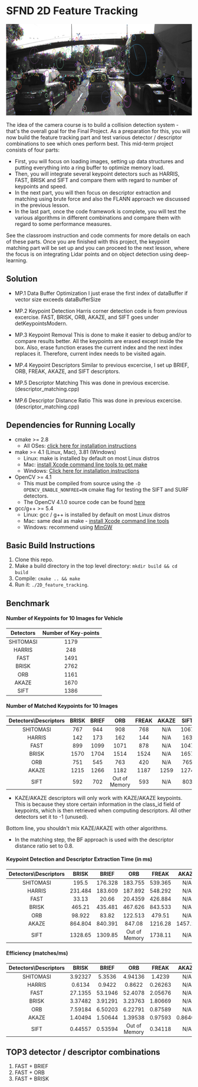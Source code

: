 # SFND 2D Feature Tracking

<img src="images/keypoints.png" width="820" height="248" />

The idea of the camera course is to build a collision detection system - that's the overall goal for the Final Project. As a preparation for this, you will now build the feature tracking part and test various detector / descriptor combinations to see which ones perform best. This mid-term project consists of four parts:

* First, you will focus on loading images, setting up data structures and putting everything into a ring buffer to optimize memory load. 
* Then, you will integrate several keypoint detectors such as HARRIS, FAST, BRISK and SIFT and compare them with regard to number of keypoints and speed. 
* In the next part, you will then focus on descriptor extraction and matching using brute force and also the FLANN approach we discussed in the previous lesson. 
* In the last part, once the code framework is complete, you will test the various algorithms in different combinations and compare them with regard to some performance measures. 

See the classroom instruction and code comments for more details on each of these parts. Once you are finished with this project, the keypoint matching part will be set up and you can proceed to the next lesson, where the focus is on integrating Lidar points and on object detection using deep-learning. 

## Solution
* MP.1 Data Buffer Optimization
	I just erase the first index of dataBuffer if vector size exceeds dataBufferSize

* MP.2 Keypoint Detection
	Harris corner detection code is from previous excercise. FAST, BRISK, ORB, AKAZE, and SIFT goes under detKeypointsModern.

* MP.3 Keypoint Removal
	This is done to make it easier to debug and/or to compare results better. All the keypoints are erased except inside the box. Also, erase function erases the current index and the next index replaces it. Therefore, current index needs to be visited again.

* MP.4 Keypoint Descriptors
	Similar to previous excercise, I set up BRIEF, ORB, FREAK, AKAZE, and SIFT descriptors.

* MP.5 Descriptor Matching
	This was done in previous excercise. (descriptor_matching.cpp)

* MP.6 Descriptor Distance Ratio
	This was done in previous excercise. (descriptor_matching.cpp)

## Dependencies for Running Locally
* cmake >= 2.8
  * All OSes: [click here for installation instructions](https://cmake.org/install/)
* make >= 4.1 (Linux, Mac), 3.81 (Windows)
  * Linux: make is installed by default on most Linux distros
  * Mac: [install Xcode command line tools to get make](https://developer.apple.com/xcode/features/)
  * Windows: [Click here for installation instructions](http://gnuwin32.sourceforge.net/packages/make.htm)
* OpenCV >= 4.1
  * This must be compiled from source using the `-D OPENCV_ENABLE_NONFREE=ON` cmake flag for testing the SIFT and SURF detectors.
  * The OpenCV 4.1.0 source code can be found [here](https://github.com/opencv/opencv/tree/4.1.0)
* gcc/g++ >= 5.4
  * Linux: gcc / g++ is installed by default on most Linux distros
  * Mac: same deal as make - [install Xcode command line tools](https://developer.apple.com/xcode/features/)
  * Windows: recommend using [MinGW](http://www.mingw.org/)

## Basic Build Instructions

1. Clone this repo.
2. Make a build directory in the top level directory: `mkdir build && cd build`
3. Compile: `cmake .. && make`
4. Run it: `./2D_feature_tracking`.

## Benchmark

#### Number of Keypoints for 10 Images for Vehicle

| Detectors | Number of Key-points |
| :-------: | :------------------: |
| SHITOMASI |         1179         |
|  HARRIS   |          248         |
|   FAST    |         1491         |
|   BRISK   |         2762         |
|    ORB    |         1161         |
|   AKAZE   |         1670         |
|   SIFT    |         1386         |



#### Number of Matched Keypoints for 10 Images

| Detectors\Descriptors | BRISK |  BRIEF  |      ORB      | FREAK | AKAZE | SIFT |
| :-------------------: | :---: | :-----: | :-----------: | :---: | :---: | :--: |
|       SHITOMASI       |  767  |   944   |      908      |  768  |  N/A  | 1067 |
|        HARRIS         |  142  |   173   |      162      |  144  |  N/A  | 163  |
|         FAST          |  899  |   1099  |      1071     |  878  |  N/A  | 1047 |
|         BRISK         |  1570 |   1704  |      1514     |  1524 |  N/A  | 1657 |
|          ORB          |  751  |   545   |      763      |  420  |  N/A  | 765  |
|         AKAZE         |  1215 |   1266  |      1182     |  1187 |  1259 | 1274 |
|         SIFT          |  592  |   702   | Out of Memory |  593  |  N/A  | 803  |

* KAZE/AKAZE descriptors will only work with KAZE/AKAZE keypoints. This is because they store certain information in the class_id field of keypoints, which is then retrieved when computing descriptors. All other detectors set it to -1 (unused).

Bottom line, you shouldn't mix KAZE/AKAZE with other algorithms.
* In the matching step, the BF approach is used with the descriptor distance ratio set to 0.8.



#### Keypoint Detection and Descriptor Extraction Time (in ms)

| Detectors\Descriptors |  BRISK  |    BRIEF    |      ORB      |  FREAK  |  AKAZE  |    SIFT    |
| :-------------------: | :-----: | :---------: | :-----------: | :-----: | :-----: | :--------: |
|       SHITOMASI       | 195.5   |   176.328   |    183.755    | 539.365 |   N/A   |  304.125   |
|        HARRIS         | 231.484 |   183.609   |    187.892    | 548.292 |   N/A   |  385.324   |
|         FAST          | 33.13   |   20.66     |    20.4359    | 426.884 |   N/A   |  266.03    |
|         BRISK         | 465.21  |   435.481   |    467.626    | 843.533 |   N/A   |  863.874   |
|          ORB          | 98.922  |   83.82     |    122.513    | 479.51  |   N/A   |  564.617   |
|         AKAZE         | 864.804 |   840.391   |    847.08     | 1216.28 | 1457.11 |  1021.24   |
|         SIFT          | 1328.65 |   1309.85   | Out of Memory | 1738.11 |   N/A   |  1936.3    |



#### Efficiency (matches/ms)

| Detectors\Descriptors |  BRISK   |    BRIEF    |      ORB      |  FREAK   |  AKAZE   |   SIFT   |
| :-------------------: | :------: | :---------: | :-----------: | :------: | :------: | :------: |
|       SHITOMASI       | 3.92327  |   5.3536    |    4.94136    | 1.4239   |   N/A    | 3.50843  |
|        HARRIS         | 0.6134   |   0.9422    |    0.8622     | 0.26263  |   N/A    | 0.42302  |
|         FAST          | 27.1355  |   53.1946   |    52.4078    | 2.05676  |   N/A    | 3.93565  |
|         BRISK         | 3.37482  |   3.91291   |    3.23763    | 1.80669  |   N/A    | 1.9181   |
|          ORB          | 7.59184  |   6.50203   |    6.22791    | 0.87589  |   N/A    | 1.3549   |
|         AKAZE         | 1.40494  |   1.50644   |    1.39538    | 0.97593  | 0.86404  | 1.2475   |
|         SIFT          | 0.44557  |  0.53594    | Out of Memory | 0.34118  |   N/A    | 0.41471  |



## TOP3 detector / descriptor combinations

1. FAST + BRIEF
2. FAST + ORB
3. FAST + BRISK